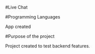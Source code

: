#Live Chat

#Programming Languages

App created 

#Purpose of the project

Project created to test backend features.
